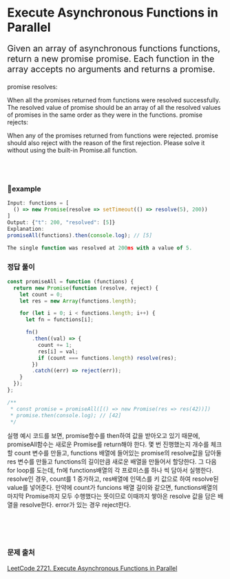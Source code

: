 # Execute Asynchronous Functions in Parallel

<p style='font-size: 20px'>Given an array of asynchronous functions functions, return a new promise promise. Each function in the array accepts no arguments and returns a promise.

promise resolves:

When all the promises returned from functions were resolved successfully. The resolved value of promise should be an array of all the resolved values of promises in the same order as they were in the functions.
promise rejects:

When any of the promises returned from functions were rejected. promise should also reject with the reason of the first rejection.
Please solve it without using the built-in Promise.all function.

</p>

<br />
<br />

### 🌱example

```javascript
Input: functions = [
  () => new Promise(resolve => setTimeout(() => resolve(5), 200))
]
Output: {"t": 200, "resolved": [5]}
Explanation:
promiseAll(functions).then(console.log); // [5]

The single function was resolved at 200ms with a value of 5.
```

### 정답 풀이

```javascript
const promiseAll = function (functions) {
  return new Promise(function (resolve, reject) {
    let count = 0;
    let res = new Array(functions.length);

    for (let i = 0; i < functions.length; i++) {
      let fn = functions[i];

      fn()
        .then((val) => {
          count += 1;
          res[i] = val;
          if (count === functions.length) resolve(res);
        })
        .catch((err) => reject(err));
    }
  });
};

/**
 * const promise = promiseAll([() => new Promise(res => res(42))])
 * promise.then(console.log); // [42]
 */
```

실행 예시 코드를 보면, promise함수를 then하여 값을 받아오고 있기 때문에, promiseAll함수는 새로운 Promise를 return해야 한다.
몇 번 진행했는지 개수를 체크할 count 변수를 만들고, functions 배열에 들어있는 promise의 resolve값을 담아둘 res 변수를 만들고 functions의 길이만큼 새로운 배열을 만들어서 할당한다. 그 다음 for loop를 도는데, fn에 functions배열의 각 프로미스를 하나 씩 담아서 실행한다. resolve인 경우, count를 1 증가하고, res배열에 인덱스를 키 값으로 하여 resolve된 value를 넣어준다. 만약에 count가 funcions 배열 길이와 같으면, functions배열의 마지막 Promise까지 모두 수행했다는 뜻이므로 이때까지 쌓아온 resolve 값을 담은 배열을 resolve한다. error가 있는 경우 reject한다.

   <br />
   <br />
   <br />

### 문제 출처

<a href='https://leetcode.com/problems/execute-asynchronous-functions-in-parallel/description/?envType=study-plan-v2&envId=30-days-of-javascript'>LeetCode 2721. Execute Asynchronous Functions in Parallel</a>
